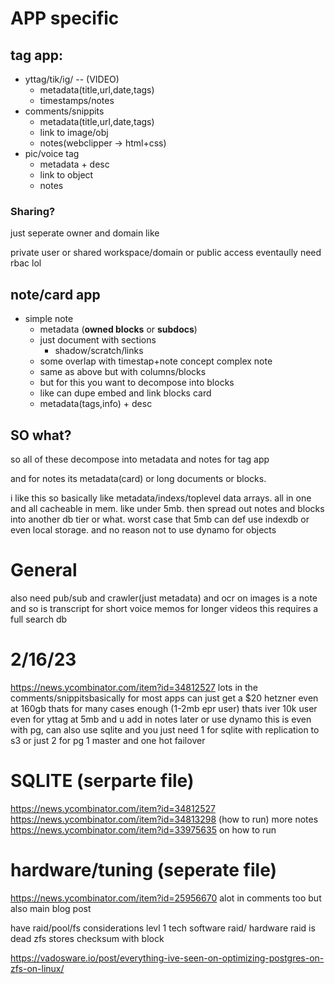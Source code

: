 # APP specific
## tag app:
- yttag/tik/ig/ -- (VIDEO)
    - metadata(title,url,date,tags)
    - timestamps/notes
- comments/snippits
    - metadata(title,url,date,tags)
    - link to image/obj
    - notes(webclipper -> html+css)
- pic/voice tag
    - metadata + desc
    - link to object
    - notes

### Sharing?
just seperate owner and domain like

private user or shared workspace/domain or public access
eventaully need rbac lol



## note/card app
- simple note
    - metadata (**owned blocks** or **subdocs**)
    - just document with sections
        - shadow/scratch/links
    -  some overlap with timestap+note concept
complex note
    - same as above but with columns/blocks
    - but for this you want to decompose into blocks
    - like can dupe embed and link blocks
card
    - metadata(tags,info) + desc

## SO what?
so all of these decompose into metadata and notes for tag app

and for notes its metadata(card) or long documents or blocks.

i like this so basically like metadata/indexs/toplevel data arrays. all in one and all cacheable in mem. like under 5mb.
then spread out notes and blocks into another db tier or what. worst case that 5mb can def use indexdb or even local storage. 
and no reason not to use dynamo for objects


# General
also need pub/sub and crawler(just metadata)
and ocr on images is a note and so is transcript for short voice memos
for longer videos this requires a full search db


# 2/16/23
https://news.ycombinator.com/item?id=34812527
lots in the comments/snippitsbasically for most apps can just get a $20 hetzner
even at 160gb thats for many cases enough (1-2mb epr user) 
thats iver 10k user even for yttag at 5mb and u add in notes later or use dynamo
this is even with pg, can also use sqlite
and you just need 1 for sqlite with replication to s3
or just 2 for pg 1 master and one hot failover


# SQLITE (serparte file)
https://news.ycombinator.com/item?id=34812527
https://news.ycombinator.com/item?id=34813298 (how to run)
more notes https://news.ycombinator.com/item?id=33975635 on how to run



# hardware/tuning (seperate file)
https://news.ycombinator.com/item?id=25956670
alot in comments too but also main blog post

have raid/pool/fs considerations
levl 1 tech software raid/ hardware raid is dead
zfs stores checksum with block

https://vadosware.io/post/everything-ive-seen-on-optimizing-postgres-on-zfs-on-linux/